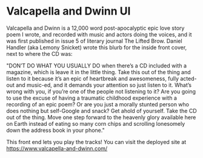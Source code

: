 # Valcapella and Dwinn UI

Valcapella and Dwinn is a 12,000 word post-apocalyptic epic love story poem I wrote, and recorded with music and actors doing the voices, and it was first published in issue 5 of literary journal The Lifted Brow. Daniel Handler (aka Lemony Snicket) wrote this blurb for the inside front cover, next to where the CD was:

"DON’T DO WHAT YOU USUALLY DO when there’s a CD included with a magazine, which is leave it in the little thing. Take this out of the thing and listen to it because it’s an epic of heartbreak and awesomeness, fully acted-out and music-ed, and it demands your attention so just listen to it. What’s wrong with you, if you’re one of the people not listening to it? Are you going to use the excuse of having a traumatic childhood experience with a recording of an epic poem? Or are you just a morally stunted person who does nothing but self-Google and snack? Get ahold of yourself. Take the CD out of the thing. Move one step forward to the heavenly glory available here on Earth instead of eating so many corn chips and scrolling lonesomely down the address book in your phone."

This front end lets you play the tracks! You can visit the deployed site at https://www.valcapella-and-dwinn.com/

